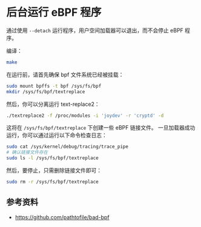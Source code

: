 # 后台运行 eBPF 程序

通过使用 `--detach` 运行程序，用户空间加载器可以退出，而不会停止 eBPF 程序。

编译：

```bash
make
```

在运行前，请首先确保 bpf 文件系统已经被挂载：

```bash
sudo mount bpffs -t bpf /sys/fs/bpf
mkdir /sys/fs/bpf/textreplace
```

然后，你可以分离运行 text-replace2：

```bash
./textreplace2 -f /proc/modules -i 'joydev' -r 'cryptd' -d
```

这将在 `/sys/fs/bpf/textreplace` 下创建一些 eBPF 链接文件。
一旦加载器成功运行，你可以通过运行以下命令检查日志：

```bash
sudo cat /sys/kernel/debug/tracing/trace_pipe
# 确认链接文件存在
sudo ls -l /sys/fs/bpf/textreplace
```

然后，要停止，只需删除链接文件即可：

```bash
sudo rm -r /sys/fs/bpf/textreplace
```

## 参考资料

- <https://github.com/pathtofile/bad-bpf>